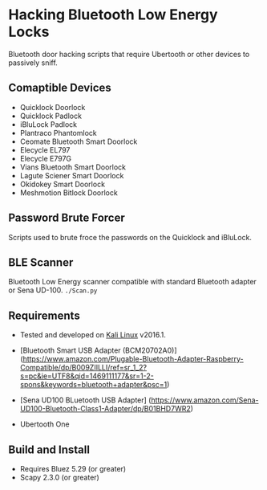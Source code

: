 # Hacking Bluetooth Low Energy Locks
Bluetooth door hacking scripts that require Ubertooth or other devices to passively sniff.

## Comaptible Devices
- Quicklock Doorlock
- Quicklock Padlock
- iBluLock Padlock
- Plantraco Phantomlock
- Ceomate Bluetooth Smart Doorlock
- Elecycle EL797
- Elecycle E797G
- Vians Bluetooth Smart Doorlock
- Lagute Sciener Smart Doorlock
- Okidokey Smart Doorlock
- Meshmotion Bitlock Doorlock

## Password Brute Forcer
Scripts used to brute froce the passwords on the Quicklock and iBluLock.

## BLE Scanner
Bluetooth Low Energy scanner compatible with standard Bluetooth adapter or Sena UD-100.
```./Scan.py```

## Requirements
- Tested and developed on [Kali Linux](https://www.kali.org/) v2016.1.
- [Bluetooth Smart USB Adapter (BCM20702A0)] (https://www.amazon.com/Plugable-Bluetooth-Adapter-Raspberry-Compatible/dp/B009ZIILLI/ref=sr_1_2?s=pc&ie=UTF8&qid=1469111177&sr=1-2-spons&keywords=bluetooth+adapter&psc=1)
- [Sena UD100 BLuetooth USB Adapter] (https://www.amazon.com/Sena-UD100-Bluetooth-Class1-Adapter/dp/B01BHD7WR2)

- Ubertooth One

## Build and Install
- Requires Bluez 5.29 (or greater)
- Scapy 2.3.0 (or greater)